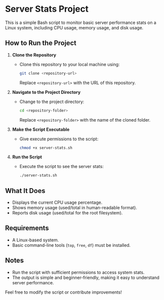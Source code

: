 # Server Stats Project

This is a simple Bash script to monitor basic server performance stats on a Linux system, including CPU usage, memory usage, and disk usage.

## How to Run the Project

1. **Clone the Repository**
   - Clone this repository to your local machine using:
     ```bash
     git clone <repository-url>
     ```
     Replace `<repository-url>` with the URL of this repository.

2. **Navigate to the Project Directory**
   - Change to the project directory:
     ```bash
     cd <repository-folder>
     ```
     Replace `<repository-folder>` with the name of the cloned folder.

3. **Make the Script Executable**
   - Give execute permissions to the script:
     ```bash
     chmod +x server-stats.sh
     ```

4. **Run the Script**
   - Execute the script to see the server stats:
     ```bash
     ./server-stats.sh
     ```

## What It Does
- Displays the current CPU usage percentage.
- Shows memory usage (used/total in human-readable format).
- Reports disk usage (used/total for the root filesystem).

## Requirements
- A Linux-based system.
- Basic command-line tools (`top`, `free`, `df`) must be installed.

## Notes
- Run the script with sufficient permissions to access system stats.
- The output is simple and beginner-friendly, making it easy to understand server performance.

Feel free to modify the script or contribute improvements!